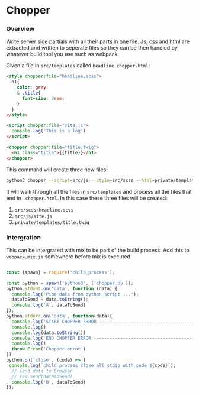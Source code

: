 
# Chopper


### Overview

Write server side partials with all their parts in one file.  Js, css and html are extracted and written to seperate files so they can be then handled by whatever build tool you use such as webpack.

Given a file in `src/templates` called `headline.chopper.html`:

``` html
<style chopper:file="headline.scss">
  h1{
    color: grey;
    & .title{
      font-size: 3rem;
    }
  }
</style>

<script chopper:file="site.js">
  console.log('This is a log')
</script>

<chopper chopper:file="title.twig">
  <h1 class="title">{{title}}</h1>
</chopper>
```

This command will create three new files:

``` bash
python3 chopper --script=src/js --style=src/scss --html=private/templates src/templates
```

It will walk through all the files in `src/templates` and process all the files that end in `.chopper.html`.  In this case these three files will be created:

1. `src/scss/headline.scss`
1. `src/js/site.js`
1. `private/templates/title.twig`


### Intergration

This can be intergrated with mix to be part of the build process.  Add this to `webpack.mix.js` somewhere before mix is executed.

``` js

const {spawn} = require('child_process');

const python = spawn('python3', ['chopper.py']);
python.stdout.on('data', function (data) {
  console.log('Pipe data from python script ...');
  dataToSend = data.toString();
  console.log('A', dataToSend)
});
python.stderr.on('data', function(data){
  console.log('START CHOPPER ERROR -----------------------------------------------------')
  console.log()
  console.log(data.toString())
  console.log('END CHOPPER ERROR -------------------------------------------------------')
  console.log()
  throw Error('Chopper error')
})
python.on('close', (code) => {
 console.log(`child process close all stdio with code ${code}`);
  // send data to browser
  // res.send(dataToSend)
  console.log('B', dataToSend)
});

```

